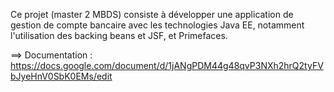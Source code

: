 Ce projet (master 2 MBDS) consiste à développer une application de gestion de compte bancaire avec les technologies Java EE, notamment l'utilisation des backing beans et JSF, et Primefaces. 

==> Documentation : https://docs.google.com/document/d/1jANgPDM44g48qvP3NXh2hrQ2tyFVbJyeHnV0SbK0EMs/edit

